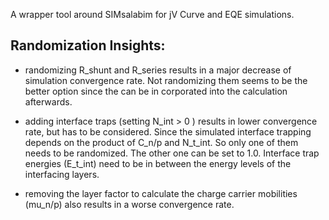 A wrapper tool around SIMsalabim for jV Curve and EQE simulations.


## Randomization Insights:
- randomizing R_shunt and R_series results in a major decrease of simulation convergence rate. Not randomizing them seems to be the better option since the can be in corporated into the calculation afterwards.

- adding interface traps (setting N_int > 0 ) results in lower convergence rate, but has to be considered. Since the simulated interface trapping depends on the product of C_n/p and N_t_int. So only one of them needs to be randomized. The other one can be set to 1.0. Interface trap energies (E_t_int) need to be in between the energy levels of the interfacing layers.

- removing the layer factor to calculate the charge carrier mobilities (mu_n/p) also results in a worse convergence rate.